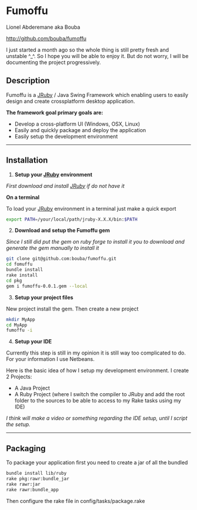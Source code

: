 # Fumoffu

Lionel Abderemane aka Bouba

http://github.com/bouba/fumoffu

I just started a month ago so the whole thing is still pretty fresh and unstable ^_^.
So I hope you will be able to enjoy it. But do not worry, I will be documenting the project progressively.

## Description

Fumoffu is a [JRuby][jruby] / Java Swing Framework which enabling users to easily design and create crossplatform desktop application.

**The framework goal primary goals are:**

* Develop a cross-platform UI (Windows, OSX, Linux)
* Easily and quickly package and deploy the application
* Easily setup the development environment

* * *

## Installation

1. **Setup your [JRuby][jruby] environment**
 
 _First download and install [JRuby][jruby] if do not have it_

 __On a terminal__

 To load your [JRuby][jruby] environment in a terminal just make a quick export

 ```sh
 export PATH=/your/local/path/jruby-X.X.X/bin:$PATH
 ```

2. **Download and setup the Fumoffu gem**

 _Since I still did put the gem on ruby forge to install it you to download and generate the gem manually to install it_

 ```sh
 git clone git@github.com:bouba/fumoffu.git
 cd fomuffu
 bundle install
 rake install
 cd pkg
 gem i fumoffu-0.0.1.gem --local
 ```

3. **Setup your project files**

 New project install the gem.
 Then create a new project

 ```sh
 mkdir MyApp
 cd MyApp
 fumoffu -i
 ```

4. **Setup your IDE**

 Currently this step is still in my opinion it is still way too complicated to do. For your information I use Netbeans.
 
 Here is the basic idea of how I setup my development environment.
 I create 2 Projects:

 * A Java Project
 * A Ruby Project (where I switch the compiler to JRuby and add the root folder to the sources to be able to access to my Rake tasks using my IDE)

 _I think will make a video or something regarding the IDE setup, until I script the setup._


* * *
## Packaging

To package your application first you need to create a jar of all the bundled

```sh
bundle install lib/ruby
rake pkg:rawr:bundle_jar
rake rawr:jar
rake rawr:bundle_app
```

Then configure the rake file in config/tasks/package.rake

[jruby]: http://jruby.org/download "[JRuby][jruby]"